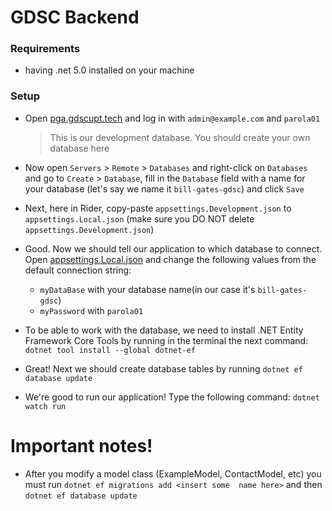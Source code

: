 # GDSC Backend

### Requirements

* having .net 5.0 installed on your machine

### Setup

* Open [pga.gdscupt.tech] and log in with `admin@example.com` and `parola01`
  > This is our development database. You should create your own database here

* Now open `Servers` > `Remote` > `Databases`
  and right-click on `Databases` and go to `Create` > `Database`, fill in the `Database` field with a name for your
  database (let's say we name it `bill-gates-gdsc`) and click `Save`

* Next, here in Rider, copy-paste `appsettings.Development.json` to `appsettings.Local.json` (make sure you DO NOT
  delete `appsettings.Development.json`)
  
* Good. Now we should tell our application to which database to connect. Open [appsettings.Local.json]
  and change the following values from the default connection string:
    * `myDataBase` with your database name(in our case it's `bill-gates-gdsc`)
    * `myPassword` with `parola01`
  
* To be able to work with the database, we need to install .NET Entity Framework Core Tools by running in the terminal
  the next command: `dotnet tool install --global dotnet-ef`
  
* Great! Next we should create database tables by running `dotnet ef database update`

* We're good to run our application! Type the following command: `dotnet watch run`

# Important notes!
* After you modify a model class (ExampleModel, ContactModel, etc) you must run `dotnet ef migrations add <insert some  name here>` and then `dotnet ef database update`

[pga.gdscupt.tech]: https://pga.gdscupt.tech

[appsettings.Local.json]: appsettings.Local.json
